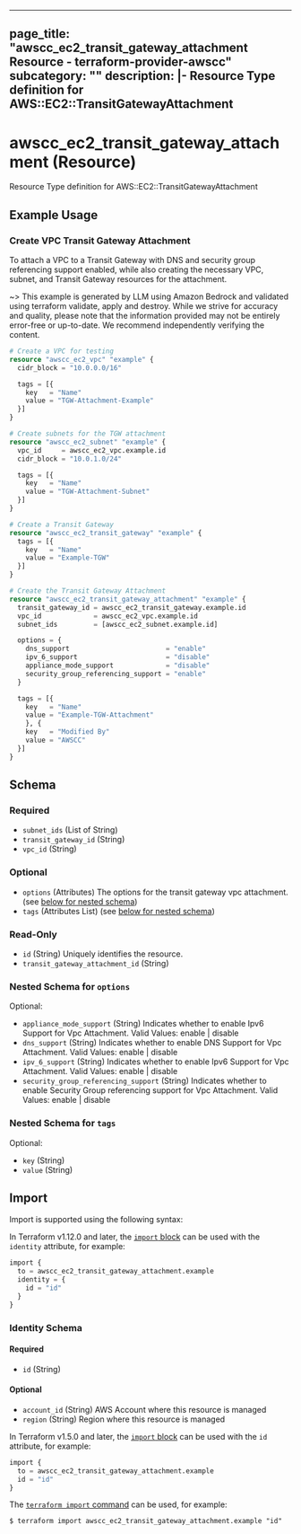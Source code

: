 
---
page_title: "awscc_ec2_transit_gateway_attachment Resource - terraform-provider-awscc"
subcategory: ""
description: |-
  Resource Type definition for AWS::EC2::TransitGatewayAttachment
---

# awscc_ec2_transit_gateway_attachment (Resource)

Resource Type definition for AWS::EC2::TransitGatewayAttachment

## Example Usage

### Create VPC Transit Gateway Attachment

To attach a VPC to a Transit Gateway with DNS and security group referencing support enabled, while also creating the necessary VPC, subnet, and Transit Gateway resources for the attachment.

~> This example is generated by LLM using Amazon Bedrock and validated using terraform validate, apply and destroy. While we strive for accuracy and quality, please note that the information provided may not be entirely error-free or up-to-date. We recommend independently verifying the content.

```terraform
# Create a VPC for testing
resource "awscc_ec2_vpc" "example" {
  cidr_block = "10.0.0.0/16"

  tags = [{
    key   = "Name"
    value = "TGW-Attachment-Example"
  }]
}

# Create subnets for the TGW attachment
resource "awscc_ec2_subnet" "example" {
  vpc_id     = awscc_ec2_vpc.example.id
  cidr_block = "10.0.1.0/24"

  tags = [{
    key   = "Name"
    value = "TGW-Attachment-Subnet"
  }]
}

# Create a Transit Gateway
resource "awscc_ec2_transit_gateway" "example" {
  tags = [{
    key   = "Name"
    value = "Example-TGW"
  }]
}

# Create the Transit Gateway Attachment
resource "awscc_ec2_transit_gateway_attachment" "example" {
  transit_gateway_id = awscc_ec2_transit_gateway.example.id
  vpc_id             = awscc_ec2_vpc.example.id
  subnet_ids         = [awscc_ec2_subnet.example.id]

  options = {
    dns_support                        = "enable"
    ipv_6_support                      = "disable"
    appliance_mode_support             = "disable"
    security_group_referencing_support = "enable"
  }

  tags = [{
    key   = "Name"
    value = "Example-TGW-Attachment"
    }, {
    key   = "Modified By"
    value = "AWSCC"
  }]
}
```

<!-- schema generated by tfplugindocs -->
## Schema

### Required

- `subnet_ids` (List of String)
- `transit_gateway_id` (String)
- `vpc_id` (String)

### Optional

- `options` (Attributes) The options for the transit gateway vpc attachment. (see [below for nested schema](#nestedatt--options))
- `tags` (Attributes List) (see [below for nested schema](#nestedatt--tags))

### Read-Only

- `id` (String) Uniquely identifies the resource.
- `transit_gateway_attachment_id` (String)

<a id="nestedatt--options"></a>
### Nested Schema for `options`

Optional:

- `appliance_mode_support` (String) Indicates whether to enable Ipv6 Support for Vpc Attachment. Valid Values: enable | disable
- `dns_support` (String) Indicates whether to enable DNS Support for Vpc Attachment. Valid Values: enable | disable
- `ipv_6_support` (String) Indicates whether to enable Ipv6 Support for Vpc Attachment. Valid Values: enable | disable
- `security_group_referencing_support` (String) Indicates whether to enable Security Group referencing support for Vpc Attachment. Valid Values: enable | disable


<a id="nestedatt--tags"></a>
### Nested Schema for `tags`

Optional:

- `key` (String)
- `value` (String)

## Import

Import is supported using the following syntax:

In Terraform v1.12.0 and later, the [`import` block](https://developer.hashicorp.com/terraform/language/import) can be used with the `identity` attribute, for example:

```terraform
import {
  to = awscc_ec2_transit_gateway_attachment.example
  identity = {
    id = "id"
  }
}
```

<!-- schema generated by tfplugindocs -->
### Identity Schema

#### Required

- `id` (String)

#### Optional

- `account_id` (String) AWS Account where this resource is managed
- `region` (String) Region where this resource is managed

In Terraform v1.5.0 and later, the [`import` block](https://developer.hashicorp.com/terraform/language/import) can be used with the `id` attribute, for example:

```terraform
import {
  to = awscc_ec2_transit_gateway_attachment.example
  id = "id"
}
```

The [`terraform import` command](https://developer.hashicorp.com/terraform/cli/commands/import) can be used, for example:

```shell
$ terraform import awscc_ec2_transit_gateway_attachment.example "id"
```
